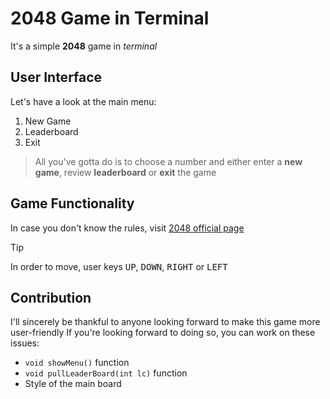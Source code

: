 # 2048 Game in Terminal
It's a simple **2048** game in *terminal*

## User Interface
Let's have a look at the main menu:
1. New Game
2. Leaderboard
3. Exit
> All you've gotta do is to choose a number and either enter a **new game**, review **leaderboard** or **exit** the game

## Game Functionality
In case you don't know the rules, visit [2048 official page](https://play2048.co/)
> [!TIP]
> In order to move, user keys <kbd>UP</kbd>, <kbd>DOWN</kbd>, <kbd>RIGHT</kbd> or <kbd>LEFT</kbd>

## Contribution
I'll sincerely be thankful to anyone looking forward to make this game more user-friendly
If you're looking forward to doing so, you can work on these issues:
- `void showMenu()` function
- `void pullLeaderBoard(int lc)` function
- Style of the main board
